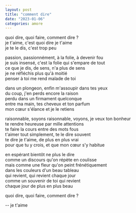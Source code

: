 ```yaml
---
layout: post
title: "comment dire"
date: "2023-01-06"
categories: amore
---
```


quoi dire, quoi faire, comment dire ?  
je t'aime, c'est quoi dire je t'aime  
je te le dis, c'est trop peu

passion, passionnément, à la folie, à devenir fou  
je suis insensé, c'est la folie qui s'empare de tout  
ce que je dis, de sens, n'a plus de sens  
je ne réfléchis plus qu'à moitié  
penser à toi me rend malade de toi  

dans un plongeon, enfin m'assoupir dans tes yeux  
du coup, j'en perds encore la raison  
perdu dans un firmament quelconque  
entre ma main, tes cheveux et ton parfum  
mon cœur s'élance et je le retiens

raisonnable, soyons raisonnable, voyons, je veux ton bonheur  
te rendre heureuse par mille attentions  
te faire la cours entre des mots fous  
t'aimer tout simplement, te le dire souvent  
te dire je t'aime, de plus en plus vrai  
pour que tu y crois, et que mon cœur s'y habitue  

en espérant bientôt ne plus le dire  
comme un discours qu'on répète en coulisse  
mais comme une fleur qu'on peint frénétiquement  
dans les couleurs d'un beau tableau  
qui revient, qui revient chaque jour  
comme un souvenir de toi qui revient  
chaque jour de plus en plus beau

quoi dire, quoi faire, comment dire ?  

-- je t'aime

